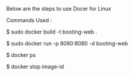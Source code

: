 Below are the steps to use Docer for Linux

Commands Used : 

$ sudo docker build -t  booting-web .

$ sudo docker run -p 8080:8080 -d booting-web 

$ docker ps 

$ docker stop image-id 
